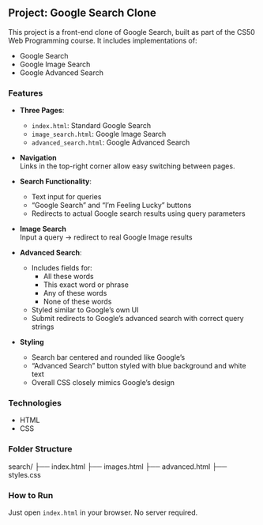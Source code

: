 ## Project: Google Search Clone

This project is a front-end clone of Google Search, built as part of the CS50 Web Programming course. It includes implementations of:

- Google Search
- Google Image Search
- Google Advanced Search

### Features

- **Three Pages**:
  - `index.html`: Standard Google Search
  - `image_search.html`: Google Image Search
  - `advanced_search.html`: Google Advanced Search

- **Navigation**  
  Links in the top-right corner allow easy switching between pages.

- **Search Functionality**:
  - Text input for queries
  - “Google Search” and “I’m Feeling Lucky” buttons
  - Redirects to actual Google search results using query parameters

- **Image Search**  
  Input a query → redirect to real Google Image results

- **Advanced Search**:
  - Includes fields for:
    - All these words
    - This exact word or phrase
    - Any of these words
    - None of these words
  - Styled similar to Google’s own UI
  - Submit redirects to Google’s advanced search with correct query strings

- **Styling**
  - Search bar centered and rounded like Google’s
  - “Advanced Search” button styled with blue background and white text
  - Overall CSS closely mimics Google’s design

### Technologies

- HTML
- CSS

### Folder Structure
search/
├── index.html
├── images.html
├── advanced.html
├── styles.css

### How to Run

Just open `index.html` in your browser. No server required.

